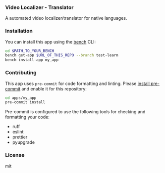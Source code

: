 ### Video Localizer - Translator

A automated video localizer/translator for native languages.

### Installation

You can install this app using the [bench](https://github.com/frappe/bench) CLI:

```bash
cd $PATH_TO_YOUR_BENCH
bench get-app $URL_OF_THIS_REPO --branch test-learn
bench install-app my_app
```

### Contributing

This app uses `pre-commit` for code formatting and linting. Please [install pre-commit](https://pre-commit.com/#installation) and enable it for this repository:

```bash
cd apps/my_app
pre-commit install
```

Pre-commit is configured to use the following tools for checking and formatting your code:

- ruff
- eslint
- prettier
- pyupgrade

### License

mit
